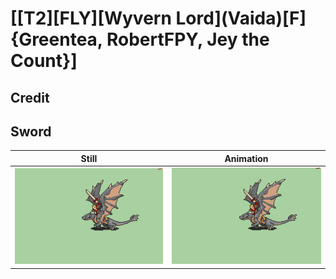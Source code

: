 # [\[T2\]\[FLY\]\[Wyvern Lord\]\(Vaida\)\[F\]{Greentea, RobertFPY, Jey the Count}]

## Credit


	
## Sword

| Still | Animation |
| :---: | :-------: |
| ![Sword still](./Sword_000.png) | ![Sword animation](./Sword.gif) |

